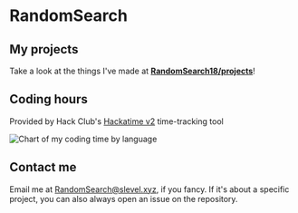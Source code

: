 # RandomSearch

## My projects

Take a look at the things I've made at **[RandomSearch18/projects](https://github.com/RandomSearch18/projects#readme)**!

## Coding hours

Provided by Hack Club's [Hackatime v2](https://hackatime.hackclub.com/) time-tracking tool

![Chart of my coding time by language](https://github-readme-stats.hackclub.dev/api/wakatime?username=427&api_domain=hackatime.hackclub.com&theme=github_dark&custom_title=Hackatime+stats&layout=compact&cache_seconds=0&langs_count=8)

## Contact me

Email me at [RandomSearch@slevel.xyz](mailto:RandomSearch@slevel.xyz), if you fancy. If it's about a specific project, you can also always open an issue on the repository.

<!--
**RandomSearch18/RandomSearch18** is a ✨ _special_ ✨ repository because its `README.md` (this file) appears on your GitHub profile.

Here are some ideas to get you started:

- 🔭 I’m currently working on ...
- 🌱 I’m currently learning ...
- 👯 I’m looking to collaborate on ...
- 🤔 I’m looking for help with ...
- 💬 Ask me about ...
- 📫 How to reach me: ...
- 😄 Pronouns: ...
- ⚡ Fun fact: ...
-->
